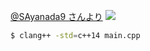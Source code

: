 [@SAyanada9 さんより](https://twitter.com/SAyanada9/status/966267717127831552])
![](https://pbs.twimg.com/media/DWjfXEjVwAA0whc.jpg)

```bash
$ clang++ -std=c++14 main.cpp
```
